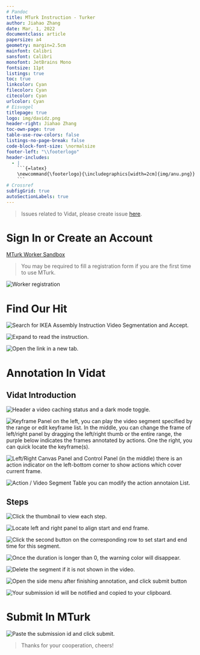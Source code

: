 ```yaml
---
# Pandoc
title: MTurk Instruction - Turker
author: Jiahao Zhang
date: Mar. 1, 2022
documentclass: article
papersize: a4
geometry: margin=2.5cm
mainfont: Calibri
sansfont: Calibri
monofont: JetBrains Mono
fontsize: 11pt
listings: true
toc: true
linkcolor: Cyan
filecolor: Cyan
citecolor: Cyan
urlcolor: Cyan
# Eisvogel
titlepage: true
logo: img/davidz.png
header-right: Jiahao Zhang
toc-own-page: true
table-use-row-colors: false
listings-no-page-break: false
code-block-font-size: \normalsize
footer-left: "\\footerlogo"
header-includes:
  - |
    ```{=latex}
    \newcommand{\footerlogo}{\includegraphics[width=2cm]{img/anu.png}}
    ```
# Crossref
subfigGrid: true
autoSectionLabels: true
---
```


> Issues related to Vidat, please create issue [here](https://github.com/anucvml/vidat/issues).

# Sign In or Create an Account

[MTurk Worker Sandbox](https://workersandbox.mturk.com/)

> You may be required to fill a registration form if you are the first time to use MTurk.

![Worker registration](img/worker-registration.png)

# Find Our Hit

![Search for _**IKEA Assembly Instruction Video Segmentation**_ and Accept.](img/step1-1.png)

![Expand to read the instruction.](img/step1-2.png)

![Open the link in a new tab.](img/step1-3.png)

# Annotation In Vidat

## Vidat Introduction

![**Header** a video caching status and a dark mode toggle.](img/step2-1.png)

![**Keyframe Panel** on the left, you can play the video segment specified by the range or edit keyframe list. In the middle, you can change the frame of left/right panel by dragging the left/right thumb or the entire range, the purple below indicates the frames annotated by actions. One the right, you can quick locate the keyframe(s).](img/step2-2.png)

![**Left/Right Canvas Panel and Control Panel (in the middle)** there is an action indicator on the left-bottom corner to show actions which cover current frame.](img/step2-3.png)

![**Action / Video Segment Table** you can modify the action annotaion List.](img/step2-4.png)

## Steps

![Click the thumbnail to view each step.](img/step3-1.png)

![Locate left and right panel to align start and end frame.](img/step3-2.png)

![Click the second button on the corresponding row to set start and end time for this segment.](img/step3-3.png)

![Once the duration is longer than 0, the warning color will disappear.](img/step3-4.png)

![Delete the segment if it is not shown in the video.](img/step3-5.png)

![Open the side menu after finishing annotation, and click submit button](img/step3-6.png)

![Your submission id will be notified and copied to your clipboard.](img/step3-7.png)

# Submit In MTurk

![Paste the submission id and click submit.](img/step4-1.png)

> Thanks for your cooperation, cheers!
